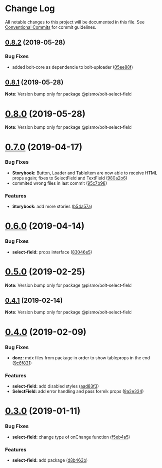 # Change Log

All notable changes to this project will be documented in this file.
See [Conventional Commits](https://conventionalcommits.org) for commit guidelines.

## [0.8.2](https://github.com/pismo/bolt/compare/v0.8.1...v0.8.2) (2019-05-28)


### Bug Fixes

* added bolt-core as dependencie to bolt-uploader ([05ee88f](https://github.com/pismo/bolt/commit/05ee88f))





## [0.8.1](https://github.com/pismo/bolt/compare/v0.8.0...v0.8.1) (2019-05-28)

**Note:** Version bump only for package @pismo/bolt-select-field





# [0.8.0](https://github.com/pismo/bolt/compare/v0.7.0...v0.8.0) (2019-05-28)

**Note:** Version bump only for package @pismo/bolt-select-field





# [0.7.0](https://github.com/pismo/bolt/compare/v0.6.0...v0.7.0) (2019-04-17)


### Bug Fixes

* **Storybook:** Button, Loader and TableItem are now able to receive HTML props again; fixes to SelectField and TextField ([980a2b6](https://github.com/pismo/bolt/commit/980a2b6))
* commited wrong files in last commit ([95c7b98](https://github.com/pismo/bolt/commit/95c7b98))


### Features

* **Storybook:** add more stories ([b54a57a](https://github.com/pismo/bolt/commit/b54a57a))





# [0.6.0](https://github.com/pismo/bolt/compare/v0.5.0...v0.6.0) (2019-04-14)


### Bug Fixes

* **select-field:** props interface ([83046e5](https://github.com/pismo/bolt/commit/83046e5))





# [0.5.0](https://github.com/pismo/bolt/compare/v0.4.1...v0.5.0) (2019-02-25)

**Note:** Version bump only for package @pismo/bolt-select-field





## [0.4.1](https://github.com/pismo/bolt/compare/v0.4.0...v0.4.1) (2019-02-14)

**Note:** Version bump only for package @pismo/bolt-select-field





# [0.4.0](https://github.com/pismo/bolt/compare/v0.3.0...v0.4.0) (2019-02-09)


### Bug Fixes

* **docz:** mdx files from package in order to show tableprops in the end ([9c6f831](https://github.com/pismo/bolt/commit/9c6f831))


### Features

* **select-field:** add disabled styles ([aad83f3](https://github.com/pismo/bolt/commit/aad83f3))
* **SelectField:** add error handling and pass formik props ([8a3e334](https://github.com/pismo/bolt/commit/8a3e334))





# [0.3.0](https://github.com/pismo/bolt/compare/v0.2.0...v0.3.0) (2019-01-11)


### Bug Fixes

* **select-field:** change type of onChange function ([f5eb4a5](https://github.com/pismo/bolt/commit/f5eb4a5))


### Features

* **select-field:** add package ([d8b463b](https://github.com/pismo/bolt/commit/d8b463b))
